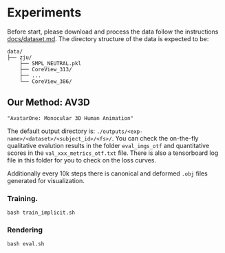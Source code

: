 # Experiments

Before start, please download and process the data follow the instructions [docs/dataset.md](dataset.md). The directory structure of the data is expected to be:
```
data/
├── zju/
    ├── SMPL_NEUTRAL.pkl
    ├── CoreView_313/
    ├── ...
    └── CoreView_386/
```


## Our Method: AV3D

    "AvatarOne: Monocular 3D Human Animation"

The default output directory is:
`./outputs/<exp-name>/<dataset>/<subject_id>/<fs>/`. You can check the on-the-fly qualitative evalution results in the folder `eval_imgs_otf` and quantitative scores in the `val_xxx_metrics_otf.txt` file. There is also a tensorboard log file in this folder for you to check on the loss curves.

Additionally every 10k steps there is canonical and deformed `.obj` files generated for visualization.

### Training.

```
bash train_implicit.sh
```
### Rendering

```
bash eval.sh
```
